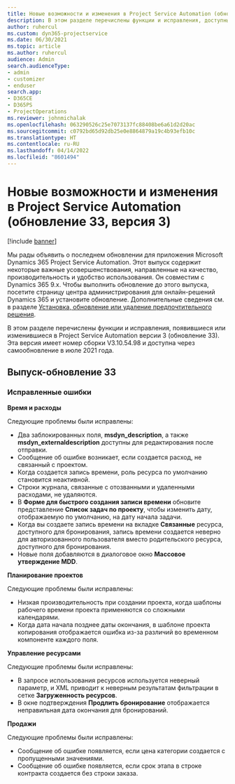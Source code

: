 ```yaml
---
title: Новые возможности и изменения в Project Service Automation (обновление 33, версия 3)
description: В этом разделе перечислены функции и исправления, доступные в Project Service Automation (обновление 33, версия 3).
author: ruhercul
ms.custom: dyn365-projectservice
ms.date: 06/30/2021
ms.topic: article
ms.author: ruhercul
audience: Admin
search.audienceType:
- admin
- customizer
- enduser
search.app:
- D365CE
- D365PS
- ProjectOperations
ms.reviewer: johnmichalak
ms.openlocfilehash: 063290526c25e7073137fc88408be6a61d2d20ac
ms.sourcegitcommit: c0792bd65d92db25e0e8864879a19c4b93efb10c
ms.translationtype: HT
ms.contentlocale: ru-RU
ms.lasthandoff: 04/14/2022
ms.locfileid: "8601494"
---
```

# <a name="whats-new-or-changed-in-project-service-automation-update-release-33-v3"></a>Новые возможности и изменения в Project Service Automation (обновление 33, версия 3)

[!include [banner](../includes/psa-now-project-operations.md)]

Мы рады объявить о последнем обновлении для приложения Microsoft Dynamics 365 Project Service Automation. Этот выпуск содержит некоторые важные усовершенствования, направленные на качество, производительность и удобство использования. Он совместим с Dynamics 365 9.x. Чтобы выполнить обновление до этого выпуска, посетите страницу центра администрирования для онлайн-решений Dynamics 365 и установите обновление. Дополнительные сведения см. в разделе [Установка, обновление или удаление предпочтительного решения](/power-platform/admin/install-remove-preferred-solution).

В этом разделе перечислены функции и исправления, появившиеся или изменившиеся в Project Service Automation версии 3 (обновление 33). Эта версия имеет номер сборки V3.10.54.98 и доступна через самообновление в июле 2021 года.

## <a name="update-release-33"></a>Выпуск-обновление 33

### <a name="bug-fixes"></a>Исправленные ошибки

**Время и расходы**

Следующие проблемы были исправлены:

- Два заблокированных поля, **msdyn_description**, а также **msdyn_externaldescription** доступны для редактирования после отправки.
- Сообщение об ошибке возникает, если создается расход, не связанный с проектом.
- Когда создается запись времени, роль ресурса по умолчанию становится неактивной.
- Строки журнала, связанные с отозванными и удаленными расходами, не удаляются.
- В **Форме для быстрого создания записи времени** обновите представление **Список задач по проекту**, чтобы изменить дату, отображаемую по умолчанию, на дату начала задачи.
- Когда вы создаете запись времени на вкладке **Связанные** ресурса, доступного для бронирования, запись времени создается неверно для авторизованного пользователя вместо родительского ресурса, доступного для бронирования.
- Новые поля добавляются в диалоговое окно **Массовое утверждение MDD**.

**Планирование проектов**

Следующие проблемы были исправлены:
- Низкая производительность при создании проекта, когда шаблоны рабочего времени проекта применяются со сложными календарями.
- Когда дата начала позднее даты окончания, в шаблоне проекта копирования отображается ошибка из-за различий во временном компоненте каждого поля.

**Управление ресурсами**

Следующие проблемы были исправлены:
- В запросе использования ресурсов используется неверный параметр, и XML приводит к неверным результатам фильтрации в сетке **Загруженность ресурсов**.
- В окне подтверждения **Продлить бронирование** отображается неправильная дата окончания для бронирований.

**Продажи**

Следующие проблемы были исправлены:
- Сообщение об ошибке появляется, если цена категории создается с пропущенными значениями.
- Сообщение об ошибке появляется, если срок этапа в строке контракта создается без строки заказа.

